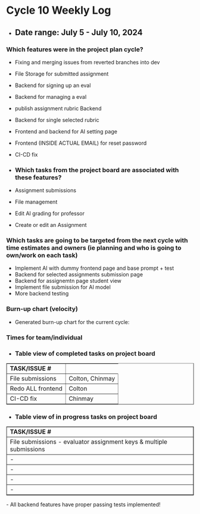 # Cycle 10 Weekly Log

- ## Date range: July 5 - July 10, 2024

 ### Which features were in the project plan cycle?
- Fixing and merging issues from reverted branches into dev
- File Storage for submitted assignment
- Backend for signing up an eval
- Backend for managing a eval
- publish assignment rubric Backend
- Backend for single selected rubric
- Frontend and backend for AI setting page 
- Frontend (INSIDE ACTUAL EMAIL) for reset password
- CI-CD fix

- ### Which tasks from the project board are associated with these features?
- Assignment submissions
- File management
- Edit AI grading for professor
- Create or edit an Assignment

### Which tasks are going to be targeted from the next cycle with time estimates and owners (ie planning and who is going to own/work on each task)
- Implement AI with dummy frontend page and base prompt + test
- Backend for selected assignments submission page
- Backend for assignemtn page student view
- Implement file submission for AI model
- More backend testing

### Burn-up chart (velocity)

- Generated burn-up chart for the current cycle:
  

### Times for team/individual



- ### Table view of completed tasks on project board

<table border="1">
    <tr>
        <td><strong>TASK/ISSUE #</strong>
        </td>
    </tr>
    <tr>
        <td> File submissions
        </td>
        <td> Colton, Chinmay
        </td>
    </tr>
    </tr>
    <tr>
        <td> Redo ALL frontend
        </td>
        <td> Colton
        </td>
    </tr>
    </tr>
    <tr>
        <td> CI-CD fix
        </td>
        <td> Chinmay
        </td>
    </tr>
    
</table>


- ### Table view of in progress tasks on project board
<table border="1">
<tr>
        <td><strong>TASK/ISSUE #</strong>
        </td>
    </tr>
<tr>
        <td> File submissions - evaluator assignment keys & multiple submissions
        </td>
    </tr>
    <tr>
        <td> -
        </td>
    </tr>
    <tr>
        <td> -
        </td>
    </tr>
    <tr>
        <td> -
        </td>
    </tr>
  <tr>
        <td> -
        </td>
    </tr>
  <tr>
</table>
- All backend features have proper passing tests implemented!

